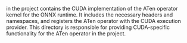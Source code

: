 in the project contains the CUDA implementation of the ATen operator kernel for the ONNX runtime. It includes the necessary headers and namespaces, and registers the ATen operator with the CUDA execution provider. This directory is responsible for providing CUDA-specific functionality for the ATen operator in the project.